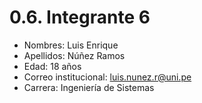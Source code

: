 # 0.6. Integrante 6

- Nombres: Luis Enrique
- Apellidos: Núñez Ramos
- Edad: 18 años
- Correo institucional: luis.nunez.r@uni.pe
- Carrera: Ingeniería de Sistemas